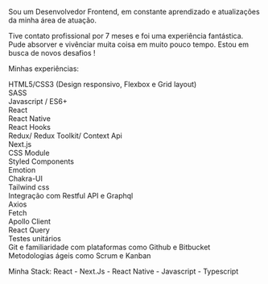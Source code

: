 Sou um Desenvolvedor Frontend, em constante aprendizado e atualizações da minha área de atuação.

Tive contato profissional por 7 meses e foi uma experiência fantástica. Pude absorver e vivênciar muita coisa em muito pouco tempo. 
Estou em busca de novos desafios !

Minhas experiências:

HTML5/CSS3 (Design responsivo, Flexbox e Grid layout)</br>
SASS</br>
Javascript / ES6+</br>
React</br>
React Native</br>
React Hooks</br>
Redux/ Redux Toolkit/ Context Api</br>
Next.js</br>
CSS Module</br>
Styled Components</br>
Emotion</br>
Chakra-UI</br>
Tailwind css</br>
Integração com Restful API e Graphql</br>
Axios</br>
Fetch</br>
Apollo Client</br> 
React Query</br>
Testes unitários</br>
Git e familiaridade com plataformas como Github e Bitbucket</br> 
Metodologias ágeis como Scrum e Kanban</br> 

Minha Stack: React - Next.Js - React Native - Javascript - Typescript
